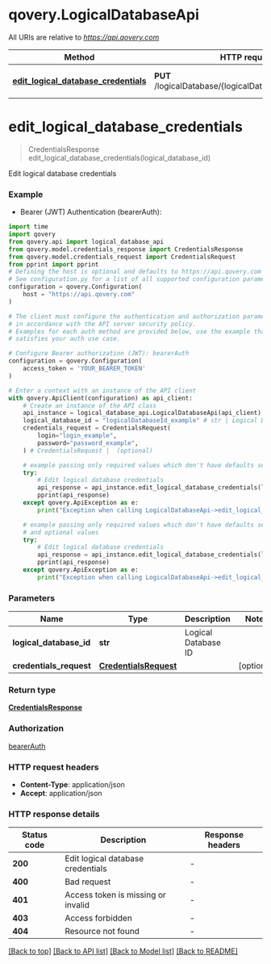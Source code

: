 # qovery.LogicalDatabaseApi

All URIs are relative to *https://api.qovery.com*

Method | HTTP request | Description
------------- | ------------- | -------------
[**edit_logical_database_credentials**](LogicalDatabaseApi.md#edit_logical_database_credentials) | **PUT** /logicalDatabase/{logicalDatabaseId}/credentials | Edit logical database credentials


# **edit_logical_database_credentials**
> CredentialsResponse edit_logical_database_credentials(logical_database_id)

Edit logical database credentials

### Example

* Bearer (JWT) Authentication (bearerAuth):

```python
import time
import qovery
from qovery.api import logical_database_api
from qovery.model.credentials_response import CredentialsResponse
from qovery.model.credentials_request import CredentialsRequest
from pprint import pprint
# Defining the host is optional and defaults to https://api.qovery.com
# See configuration.py for a list of all supported configuration parameters.
configuration = qovery.Configuration(
    host = "https://api.qovery.com"
)

# The client must configure the authentication and authorization parameters
# in accordance with the API server security policy.
# Examples for each auth method are provided below, use the example that
# satisfies your auth use case.

# Configure Bearer authorization (JWT): bearerAuth
configuration = qovery.Configuration(
    access_token = 'YOUR_BEARER_TOKEN'
)

# Enter a context with an instance of the API client
with qovery.ApiClient(configuration) as api_client:
    # Create an instance of the API class
    api_instance = logical_database_api.LogicalDatabaseApi(api_client)
    logical_database_id = "logicalDatabaseId_example" # str | Logical Database ID
    credentials_request = CredentialsRequest(
        login="login_example",
        password="password_example",
    ) # CredentialsRequest |  (optional)

    # example passing only required values which don't have defaults set
    try:
        # Edit logical database credentials
        api_response = api_instance.edit_logical_database_credentials(logical_database_id)
        pprint(api_response)
    except qovery.ApiException as e:
        print("Exception when calling LogicalDatabaseApi->edit_logical_database_credentials: %s\n" % e)

    # example passing only required values which don't have defaults set
    # and optional values
    try:
        # Edit logical database credentials
        api_response = api_instance.edit_logical_database_credentials(logical_database_id, credentials_request=credentials_request)
        pprint(api_response)
    except qovery.ApiException as e:
        print("Exception when calling LogicalDatabaseApi->edit_logical_database_credentials: %s\n" % e)
```


### Parameters

Name | Type | Description  | Notes
------------- | ------------- | ------------- | -------------
 **logical_database_id** | **str**| Logical Database ID |
 **credentials_request** | [**CredentialsRequest**](CredentialsRequest.md)|  | [optional]

### Return type

[**CredentialsResponse**](CredentialsResponse.md)

### Authorization

[bearerAuth](../README.md#bearerAuth)

### HTTP request headers

 - **Content-Type**: application/json
 - **Accept**: application/json


### HTTP response details

| Status code | Description | Response headers |
|-------------|-------------|------------------|
**200** | Edit logical database credentials |  -  |
**400** | Bad request |  -  |
**401** | Access token is missing or invalid |  -  |
**403** | Access forbidden |  -  |
**404** | Resource not found |  -  |

[[Back to top]](#) [[Back to API list]](../README.md#documentation-for-api-endpoints) [[Back to Model list]](../README.md#documentation-for-models) [[Back to README]](../README.md)

